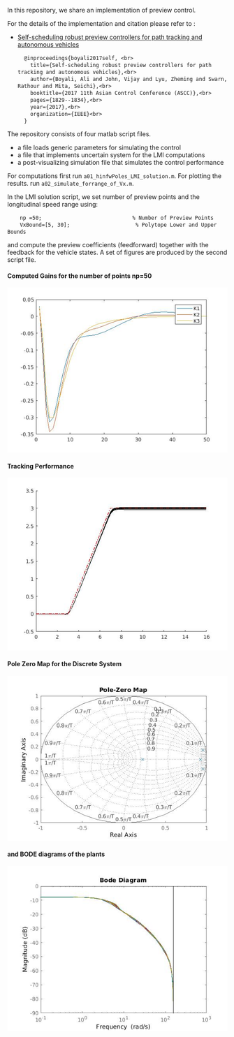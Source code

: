 In this repository, we share an implementation of preview control. 

For the details of the implementation and citation please refer to :
- [Self-scheduling robust preview controllers for path tracking and autonomous vehicles](http://www.academia.edu/download/54870827/assc2017.pdf)
 
        @inproceedings{boyali2017self, <br>
          title={Self-scheduling robust preview controllers for path tracking and autonomous vehicles},<br>
          author={Boyali, Ali and John, Vijay and Lyu, Zheming and Swarn, Rathour and Mita, Seichi},<br>
          booktitle={2017 11th Asian Control Conference (ASCC)},<br>
          pages={1829--1834},<br>
          year={2017},<br>
          organization={IEEE}<br>
        } 

The repository consists of four matlab script files. 
- a file loads generic parameters for simulating the control
- a file that implements uncertain system for the LMI computations
- a post-visualizing simulation file that simulates the control performance

For computations first run `a01_hinfwPoles_LMI_solution.m`. For plotting the results.  run
  `a02_simulate_forrange_of_Vx.m`. 

In the LMI solution script, we set number of preview points and the longitudinal speed range using:

        np =50;                             % Number of Preview Points  
        VxBound=[5, 30];                     % Polytope Lower and Upper Bounds 

and compute the preview coefficients (feedforward) together with the feedback for the vehicle states. A set of
 figures are produced by the second script file. 
 
 #### Computed Gains for the number of points np=50
 ![](gains.jpg)
 
 #### Tracking Performance
   ![](tracking.jpg)
   
 #### Pole Zero Map for the Discrete System
   ![](pole_zero.jpg)   
   
 #### and BODE diagrams of the plants
 ![](bode.jpg)  
 
 
 
 
 
 